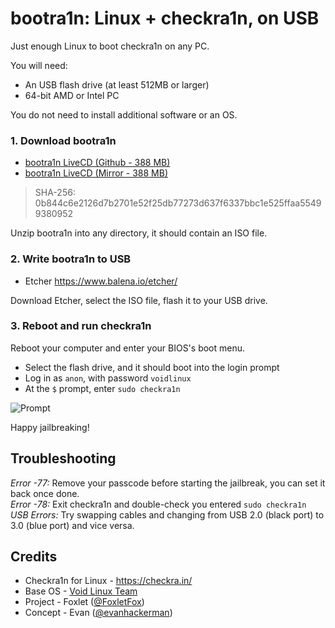 bootra1n: Linux + checkra1n, on USB
===================================
Just enough Linux to boot checkra1n on any PC.

You will need:
- An USB flash drive (at least 512MB or larger)
- 64-bit AMD or Intel PC

You do not need to install additional software or an OS.

### 1. Download bootra1n
- [bootra1n LiveCD (Github - 388 MB)](https://github.com/foxlet/bootra1n/releases/download/0.9.8/bootra1n-x86_64-0.9.8-20200205.zip)
- [bootra1n LiveCD (Mirror - 388 MB)](https://foxlet.furcode.co/temp/bootra1n-x86_64-0.9.8-20200205.zip)
> SHA-256: 0b844c6e2126d7b2701e52f25db77273d637f6337bbc1e525ffaa55499380952

Unzip bootra1n into any directory, it should contain an ISO file.

### 2. Write bootra1n to USB
- Etcher https://www.balena.io/etcher/

Download Etcher, select the ISO file, flash it to your USB drive.

### 3. Reboot and run checkra1n
Reboot your computer and enter your BIOS's boot menu.

- Select the flash drive, and it should boot into the login prompt
- Log in as `anon`, with password `voidlinux`
- At the `$` prompt, enter `sudo checkra1n`

![Prompt](https://i.imgur.com/MmqUBUJ.png)

Happy jailbreaking!

## Troubleshooting
*Error -77:* Remove your passcode before starting the jailbreak, you can set it back once done.  
*Error -78:* Exit checkra1n and double-check you entered `sudo checkra1n`  
*USB Errors:* Try swapping cables and changing from USB 2.0 (black port) to 3.0 (blue port) and vice versa.

## Credits
- Checkra1n for Linux - https://checkra.in/
- Base OS - [Void Linux Team](https://voidlinux.org/)
- Project - Foxlet ([@FoxletFox](https://twitter.com/foxletfox))
- Concept - Evan ([@evanhackerman](https://twitter.com/evanhackerman))
